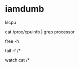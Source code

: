 # iamdumb


lscpu

cat /proc/cpuinfo | grep processor

free -h

tail -f <filename>/*

watch cat <filename>/*
